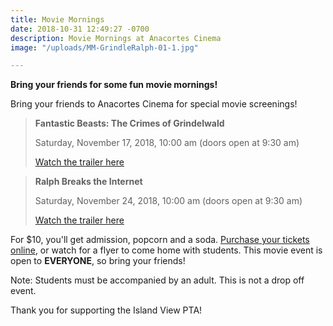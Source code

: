 ```yaml
---
title: Movie Mornings
date: 2018-10-31 12:49:27 -0700
description: Movie Mornings at Anacortes Cinema
image: "/uploads/MM-GrindleRalph-01-1.jpg"

---
```

**Bring your friends for some fun movie mornings!**

Bring your friends to Anacortes Cinema for special movie screenings!

> **Fantastic Beasts: The Crimes of Grindelwald**
>
> Saturday, November 17, 2018, 10:00 am (doors open at 9:30 am)
>
> [Watch the trailer here](https://www.youtube.com/watch?v=vvFybpmyB9E)

> **Ralph Breaks the Internet**
>
> Saturday, November 24, 2018, 10:00 am (doors open at 9:30 am)
>
> [Watch the trailer here](https://www.youtube.com/watch?v=lX71_Jcm4po)

For $10, you'll get admission, popcorn and a soda. [Purchase your tickets online](https://www.islandviewpta.org/movie), or watch for a flyer to come home with students. This movie event is open to **EVERYONE**, so bring your friends!

Note: Students must be accompanied by an adult. This is not a drop off event.

Thank you for supporting the Island View PTA!